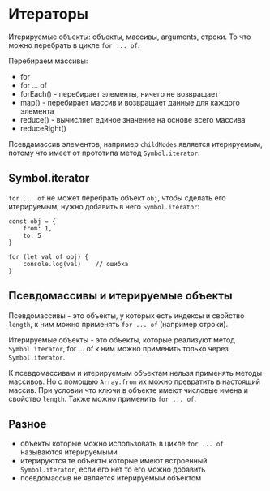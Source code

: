 # Итераторы
Итерируемые объекты: объекты, массивы, arguments, строки. То что можно перебрать в цикле `for ... of`.

Перебираем массивы:
- for
- for ... of
- forEach() - перебирает элементы, ничего не возвращает
- map()     - перебирает массив и возвращает данные для каждого элемента
- reduce()  - вычисляет единое значение на основе всего массива
- reduceRight()

Псевдамассив элементов, например `childNodes` является итерируемым, потому что имеет от прототипа метод `Symbol.iterator`.

## Symbol.iterator
`for ... of` не может перебрать объект `obj`, чтобы сделать его итерируемым, нужно добавить в него `Symbol.iterator`:

    const obj = {
        from: 1,
        to: 5
    }

    for (let val of obj) {
        console.log(val)    // ошибка
    }

## Псевдомассивы и итерируемые объекты
Псевдомассивы - это объекты, у которых есть индексы и свойство `length`, к ним можно применять `for ... of` (например строки). 

Итерируемые объекты - это объекты, которые реализуют метод `Symbol.iterator`, for ... of к ним можно применить только через `Symbol.iterator`.

К псевдомассивам и итерируемым объектам нельзя применять методы массивов. Но с помощью `Array.from` их можно превратить в настоящий массив. При условии что ключи в объекте имеют числовые имена и свойство `length`. Также можно применить `for ... of`.

## Разное
- объекты которые можно использовать в цикле `for ... of` называются итерируемыми
- итерируются те объекты которые имеют встроенный `Symbol.iterator`, если его нет то его можно добавить
- псевдомассив не является итерируемым объектом
